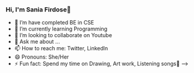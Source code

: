 ### Hi, I'm Sania Firdose👋

- 📖 I’m have completed BE in CSE
- 🌱 I’m currently learning Programming
- 👯 I’m looking to collaborate on Youtube
- 💬 Ask me about ...
- 📫 How to reach me: Twitter, Linkedln
- 😄 Pronouns: She/Her
- ⚡ Fun fact: Spend my time on Drawing, Art work, Listening songs🎵
-->
